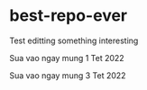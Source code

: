 # best-repo-ever

Test editting something interesting

Sua vao ngay mung 1 Tet 2022


Sua vao ngay mung 3 Tet 2022